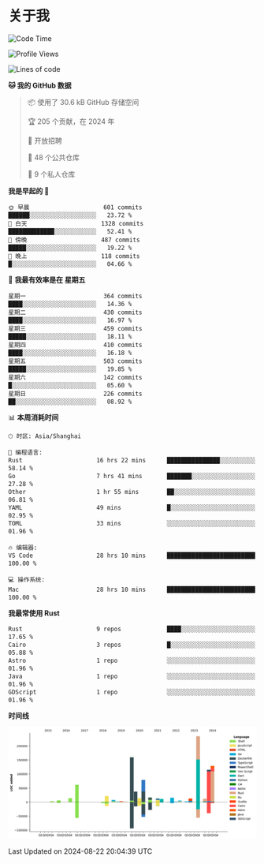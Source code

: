 # 关于我

<!--START_SECTION:waka-->
![Code Time](http://img.shields.io/badge/Code%20Time-3%2C077%20hrs%2034%20mins-blue)

![Profile Views](http://img.shields.io/badge/%E4%B8%AA%E4%BA%BA%E8%B5%84%E6%96%99%E8%A7%82%E7%9C%8B%E6%AC%A1%E6%95%B0-0-blue)

![Lines of code](https://img.shields.io/badge/%E4%BB%8E%E3%80%8CHello%20World%E3%80%8D%E8%B5%B7%E6%88%91%E5%B7%B2%E7%BB%8F%E5%86%99%E4%BA%86-972.3%20thousand%20%E8%A1%8C%E4%BB%A3%E7%A0%81-blue)

**🐱 我的 GitHub 数据** 

> 📦  使用了 30.6 kB GitHub 存储空间 
 > 
> 🏆 205 个贡献，在 2024 年
 > 
> 💼 开放招聘
 > 
> 📜 48 个公共仓库 
 > 
> 🔑 9 个私人仓库 
 > 
**我是早起的 🐤** 

```text
🌞 早晨                     601 commits         ██████░░░░░░░░░░░░░░░░░░░   23.72 % 
🌆 白天                     1328 commits        █████████████░░░░░░░░░░░░   52.41 % 
🌃 傍晚                     487 commits         █████░░░░░░░░░░░░░░░░░░░░   19.22 % 
🌙 晚上                     118 commits         █░░░░░░░░░░░░░░░░░░░░░░░░   04.66 % 
```
📅 **我最有效率是在 星期五** 

```text
星期一                      364 commits         ████░░░░░░░░░░░░░░░░░░░░░   14.36 % 
星期二                      430 commits         ████░░░░░░░░░░░░░░░░░░░░░   16.97 % 
星期三                      459 commits         █████░░░░░░░░░░░░░░░░░░░░   18.11 % 
星期四                      410 commits         ████░░░░░░░░░░░░░░░░░░░░░   16.18 % 
星期五                      503 commits         █████░░░░░░░░░░░░░░░░░░░░   19.85 % 
星期六                      142 commits         █░░░░░░░░░░░░░░░░░░░░░░░░   05.60 % 
星期日                      226 commits         ██░░░░░░░░░░░░░░░░░░░░░░░   08.92 % 
```


📊 **本周消耗时间** 

```text
🕑︎ 时区: Asia/Shanghai

💬 编程语言: 
Rust                     16 hrs 22 mins      ███████████████░░░░░░░░░░   58.14 % 
Go                       7 hrs 41 mins       ███████░░░░░░░░░░░░░░░░░░   27.28 % 
Other                    1 hr 55 mins        ██░░░░░░░░░░░░░░░░░░░░░░░   06.81 % 
YAML                     49 mins             █░░░░░░░░░░░░░░░░░░░░░░░░   02.95 % 
TOML                     33 mins             ░░░░░░░░░░░░░░░░░░░░░░░░░   01.96 % 

🔥 编辑器: 
VS Code                  28 hrs 10 mins      █████████████████████████   100.00 % 

💻 操作系统: 
Mac                      28 hrs 10 mins      █████████████████████████   100.00 % 
```

**我最常使用 Rust** 

```text
Rust                     9 repos             ████░░░░░░░░░░░░░░░░░░░░░   17.65 % 
Cairo                    3 repos             █░░░░░░░░░░░░░░░░░░░░░░░░   05.88 % 
Astro                    1 repo              ░░░░░░░░░░░░░░░░░░░░░░░░░   01.96 % 
Java                     1 repo              ░░░░░░░░░░░░░░░░░░░░░░░░░   01.96 % 
GDScript                 1 repo              ░░░░░░░░░░░░░░░░░░░░░░░░░   01.96 % 
```



**时间线**

![Lines of Code chart](https://raw.githubusercontent.com/catusax/catusax/master/assets/bar_graph.png)


 Last Updated on 2024-08-22 20:04:39 UTC
<!--END_SECTION:waka-->
